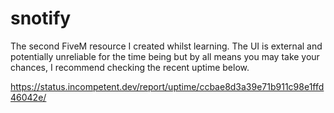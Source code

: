 # snotify

The second FiveM resource I created whilst learning.
The UI is external and potentially unreliable for the time being but by all means you may take your chances, I recommend checking the recent uptime below.

https://status.incompetent.dev/report/uptime/ccbae8d3a39e71b911c98e1ffd46042e/
